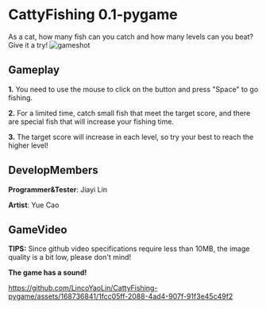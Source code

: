 # CattyFishing 0.1-pygame
As a cat, how many fish can you catch and how many levels can you beat? Give it a try!
![gameshot](https://github.com/LincoYaoLin/CattyFishing-pygame/assets/168736841/383ba8cf-e2f3-4fc4-ba61-a8b791366a33)

## Gameplay
**1.** You need to use the mouse to click on the button and press "Space" to go fishing.

**2.** For a limited time, catch small fish that meet the target score, and there are special fish that will increase your fishing time.

**3.** The target score will increase in each level, so try your best to reach the higher level!
## DevelopMembers
**Programmer&Tester**: Jiayi Lin

**Artist**: Yue Cao
## GameVideo
**TIPS:** Since github video specifications require less than 10MB, the image quality is a bit low, please don't mind!

**The game has a sound!**



https://github.com/LincoYaoLin/CattyFishing-pygame/assets/168736841/1fcc05ff-2088-4ad4-907f-91f3e45c49f2


